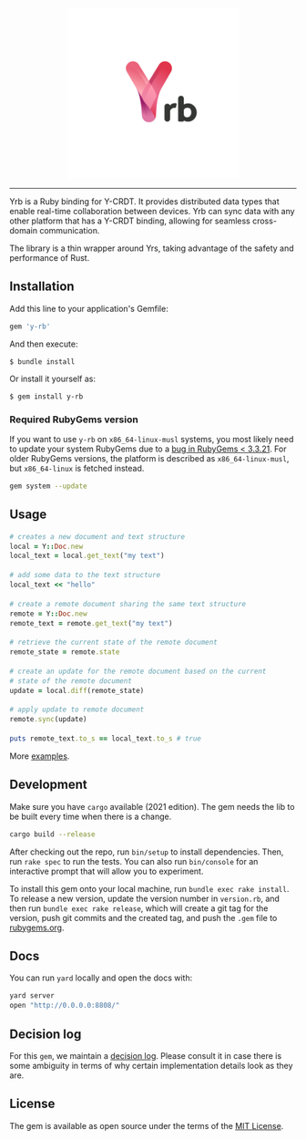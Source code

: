 <p align="center">
  <img alt="Yrb" src="./docs/assets/logo.png" width="300" />
</p>

---

Yrb is a Ruby binding for Y-CRDT. It provides distributed data types that enable
real-time collaboration between devices. Yrb can sync data with any other
platform that has a Y-CRDT binding, allowing for seamless cross-domain
communication.

The library is a thin wrapper around Yrs, taking advantage of the safety and
performance of Rust.

## Installation

Add this line to your application's Gemfile:

```ruby
gem 'y-rb'
```

And then execute:

    $ bundle install

Or install it yourself as:

    $ gem install y-rb

### Required RubyGems version

If you want to use `y-rb` on `x86_64-linux-musl` systems, you most likely need
to update your system RubyGems due to a
[bug in RubyGems < 3.3.21](https://github.com/rubygems/rubygems/pull/5852). For
older RubyGems versions, the platform is described as `x86_64-linux-musl`, but
`x86_64-linux` is fetched instead. 

```bash
gem system --update
```

## Usage

```ruby
# creates a new document and text structure
local = Y::Doc.new 
local_text = local.get_text("my text")

# add some data to the text structure
local_text << "hello"  
  
# create a remote document sharing the same text structure
remote = Y::Doc.new 
remote_text = remote.get_text("my text")  

# retrieve the current state of the remote document
remote_state = remote.state  

# create an update for the remote document based on the current
# state of the remote document
update = local.diff(remote_state)  
  
# apply update to remote document
remote.sync(update)  

puts remote_text.to_s == local_text.to_s # true  
```  

More [examples](docs/examples.md).

## Development

Make sure you have `cargo` available (2021 edition). The gem needs the lib to
be built every time when there is a change.

```bash
cargo build --release
```

After checking out the repo, run `bin/setup` to install dependencies. Then,
run `rake spec` to run the tests. You can also run `bin/console` for an
interactive prompt that will allow you to experiment.

To install this gem onto your local machine, run `bundle exec rake install`.
To release a new version, update the version number in `version.rb`, and then
run `bundle exec rake release`, which will create a git tag for the version,
push git commits and the created tag, and push the `.gem` file to
[rubygems.org](https://rubygems.org).

## Docs

You can run `yard` locally and open the docs with:

```bash
yard server 
open "http://0.0.0.0:8808/"
```

## Decision log

For this `gem`, we maintain a [decision log](docs/decisions.md). Please consult it
in case there is some ambiguity in terms of why certain implementation details
look as they are. 

## License

The gem is available as open source under the terms of the
[MIT License](https://opensource.org/licenses/MIT).

